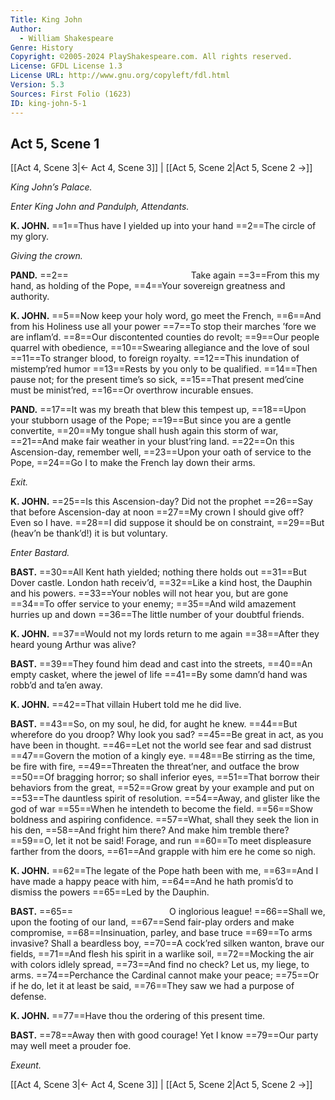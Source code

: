 ```yaml
---
Title: King John
Author: 
  - William Shakespeare
Genre: History
Copyright: ©2005-2024 PlayShakespeare.com. All rights reserved.
License: GFDL License 1.3
License URL: http://www.gnu.org/copyleft/fdl.html
Version: 5.3
Sources: First Folio (1623)
ID: king-john-5-1
---
```


## Act 5, Scene 1
[[Act 4, Scene 3|← Act 4, Scene 3]] | [[Act 5, Scene 2|Act 5, Scene 2 →]]

*King John’s Palace.*

*Enter King John and Pandulph, Attendants.*

**K. JOHN.**
==1==Thus have I yielded up into your hand
==2==The circle of my glory.

*Giving the crown.*

**PAND.**
==2==              Take again
==3==From this my hand, as holding of the Pope,
==4==Your sovereign greatness and authority.

**K. JOHN.**
==5==Now keep your holy word, go meet the French,
==6==And from his Holiness use all your power
==7==To stop their marches ’fore we are inflam’d.
==8==Our discontented counties do revolt;
==9==Our people quarrel with obedience,
==10==Swearing allegiance and the love of soul
==11==To stranger blood, to foreign royalty.
==12==This inundation of mistemp’red humor
==13==Rests by you only to be qualified.
==14==Then pause not; for the present time’s so sick,
==15==That present med’cine must be minist’red,
==16==Or overthrow incurable ensues.

**PAND.**
==17==It was my breath that blew this tempest up,
==18==Upon your stubborn usage of the Pope;
==19==But since you are a gentle convertite,
==20==My tongue shall hush again this storm of war,
==21==And make fair weather in your blust’ring land.
==22==On this Ascension-day, remember well,
==23==Upon your oath of service to the Pope,
==24==Go I to make the French lay down their arms.

*Exit.*

**K. JOHN.**
==25==Is this Ascension-day? Did not the prophet
==26==Say that before Ascension-day at noon
==27==My crown I should give off? Even so I have.
==28==I did suppose it should be on constraint,
==29==But (heav’n be thank’d!) it is but voluntary.

*Enter Bastard.*

**BAST.**
==30==All Kent hath yielded; nothing there holds out
==31==But Dover castle. London hath receiv’d,
==32==Like a kind host, the Dauphin and his powers.
==33==Your nobles will not hear you, but are gone
==34==To offer service to your enemy;
==35==And wild amazement hurries up and down
==36==The little number of your doubtful friends.

**K. JOHN.**
==37==Would not my lords return to me again
==38==After they heard young Arthur was alive?

**BAST.**
==39==They found him dead and cast into the streets,
==40==An empty casket, where the jewel of life
==41==By some damn’d hand was robb’d and ta’en away.

**K. JOHN.**
==42==That villain Hubert told me he did live.

**BAST.**
==43==So, on my soul, he did, for aught he knew.
==44==But wherefore do you droop? Why look you sad?
==45==Be great in act, as you have been in thought.
==46==Let not the world see fear and sad distrust
==47==Govern the motion of a kingly eye.
==48==Be stirring as the time, be fire with fire,
==49==Threaten the threat’ner, and outface the brow
==50==Of bragging horror; so shall inferior eyes,
==51==That borrow their behaviors from the great,
==52==Grow great by your example and put on
==53==The dauntless spirit of resolution.
==54==Away, and glister like the god of war
==55==When he intendeth to become the field.
==56==Show boldness and aspiring confidence.
==57==What, shall they seek the lion in his den,
==58==And fright him there? And make him tremble there?
==59==O, let it not be said! Forage, and run
==60==To meet displeasure farther from the doors,
==61==And grapple with him ere he come so nigh.

**K. JOHN.**
==62==The legate of the Pope hath been with me,
==63==And I have made a happy peace with him,
==64==And he hath promis’d to dismiss the powers
==65==Led by the Dauphin.

**BAST.**
==65==           O inglorious league!
==66==Shall we, upon the footing of our land,
==67==Send fair-play orders and make compromise,
==68==Insinuation, parley, and base truce
==69==To arms invasive? Shall a beardless boy,
==70==A cock’red silken wanton, brave our fields,
==71==And flesh his spirit in a warlike soil,
==72==Mocking the air with colors idlely spread,
==73==And find no check? Let us, my liege, to arms.
==74==Perchance the Cardinal cannot make your peace;
==75==Or if he do, let it at least be said,
==76==They saw we had a purpose of defense.

**K. JOHN.**
==77==Have thou the ordering of this present time.

**BAST.**
==78==Away then with good courage! Yet I know
==79==Our party may well meet a prouder foe.

*Exeunt.*

[[Act 4, Scene 3|← Act 4, Scene 3]] | [[Act 5, Scene 2|Act 5, Scene 2 →]]